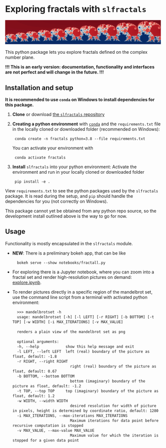 # Exploring fractals with ``slfractals``

![banner](./doc/pics/banner.jpg)

This python package lets you explore fractals defined on the complex number plane.

**!!! This is an early version: documentation, functionality and interfaces are not perfect and will change in the future. !!!**

## Installation and setup

**It is recommended to use ``conda`` on Windows to install dependencies for this package.**

1. **Clone** or download [the ``slfractals`` repository](https://github.com/scherbertlemon/slfractals)
2. **Creating a python environment** with [``conda``](https://docs.conda.io/en/latest/miniconda.html) and the ``requirements.txt`` file in the locally cloned or downloaded folder (recommended on Windows):

        conda create -n fractals python=3.8 --file requirements.txt

    You can activate your environment with
    
        conda activate fractals
    
3. **Install** ``slfractals`` into your python environment: Activate the environment and run in your locally cloned or downloaded folder

        pip install -e .

View ``requirements.txt`` to see the python packages used by the ``slfractals`` package. It is read during the setup, and ``pip`` should handle the dependencies for you (not correctly on Windows).

This package cannot yet be obtained from any python repo source, so the development install outlined above is the way to go for now.

## Usage

Functionality is mostly encapsulated in the ``slfractals`` module.
* **NEW**: There is a preliminary bokeh app, that can be like

        bokeh serve --show notebooks/fractall.py

* For exploring there is a Jupyter notebook, where you can zoom into a fractal set and render high-resolution pictures on demand: [explore.ipynb](notebooks/explore.ipynb).
* To render pictures directly in a specific region of the mandelbrot set, use the command line script from a terminal with activated python environment:

        >>> mandelbrotset -h
        usage: mandelbrotset [-h] [-l LEFT] [-r RIGHT] [-b BOTTOM] [-t TOP] [-w WIDTH] [-i MAX_ITERATIONS] [-v MAX_VALUE]

        renders a plain view of the mandelbrot set as png

        optional arguments:
        -h, --help            show this help message and exit
        -l LEFT, --left LEFT  left (real) boundary of the picture as float, default: -1.8
        -r RIGHT, --right RIGHT
                                right (real) boundary of the picture as float, default: 0.67
        -b BOTTOM, --bottom BOTTOM
                                bottom (imaginary) boundary of the picture as float, default: -1.2
        -t TOP, --top TOP     top (imaginary) boundary of the picture as float, default: 1.2
        -w WIDTH, --width WIDTH
                                desired resolution for width of picture in pixels, height is determined by coordinate ratio, default: 1280
        -i MAX_ITERATIONS, --max-iterations MAX_ITERATIONS
                                Maximum iterations for data point before recursive computation is stopped
        -v MAX_VALUE, --max-value MAX_VALUE
                                Maximum value for which the iteration is stopped for a given data point